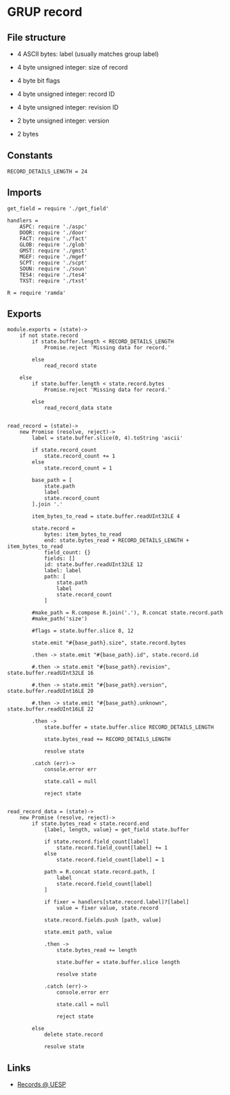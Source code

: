 # GRUP record

## File structure

- 4 ASCII bytes: label (usually matches group label)

- 4 byte unsigned integer: size of record

- 4 byte bit flags

- 4 byte unsigned integer: record ID

- 4 byte unsigned integer: revision ID

- 2 byte unsigned integer: version

- 2 bytes


## Constants

	RECORD_DETAILS_LENGTH = 24


## Imports

	get_field = require './get_field'

	handlers =
		ASPC: require './aspc'
		DOOR: require './door'
		FACT: require './fact'
		GLOB: require './glob'
		GMST: require './gmst'
		MGEF: require './mgef'
		SCPT: require './scpt'
		SOUN: require './soun'
		TES4: require './tes4'
		TXST: require './txst'

	R = require 'ramda'


## Exports

	module.exports = (state)->
		if not state.record
			if state.buffer.length < RECORD_DETAILS_LENGTH
				Promise.reject 'Missing data for record.'

			else
				read_record state

		else
			if state.buffer.length < state.record.bytes
				Promise.reject 'Missing data for record.'

			else
				read_record_data state


	read_record = (state)->
		new Promise (resolve, reject)->
			label = state.buffer.slice(0, 4).toString 'ascii'

			if state.record_count
				state.record_count += 1
			else
				state.record_count = 1

			base_path = [
				state.path
				label
				state.record_count
			].join '.'

			item_bytes_to_read = state.buffer.readUInt32LE 4

			state.record =
				bytes: item_bytes_to_read
				end: state.bytes_read + RECORD_DETAILS_LENGTH + item_bytes_to_read
				field_count: {}
				fields: []
				id: state.buffer.readUInt32LE 12
				label: label
				path: [
					state.path
					label
					state.record_count
				]

			#make_path = R.compose R.join('.'), R.concat state.record.path
			#make_path('size')

			#flags = state.buffer.slice 8, 12

			state.emit "#{base_path}.size", state.record.bytes

			.then -> state.emit "#{base_path}.id", state.record.id

			#.then -> state.emit "#{base_path}.revision", state.buffer.readUInt32LE 16

			#.then -> state.emit "#{base_path}.version", state.buffer.readUInt16LE 20

			#.then -> state.emit "#{base_path}.unknown", state.buffer.readUInt16LE 22

			.then ->
				state.buffer = state.buffer.slice RECORD_DETAILS_LENGTH

				state.bytes_read += RECORD_DETAILS_LENGTH

				resolve state

			.catch (err)->
				console.error err

				state.call = null

				reject state


	read_record_data = (state)->
		new Promise (resolve, reject)->
			if state.bytes_read < state.record.end
				{label, length, value} = get_field state.buffer

				if state.record.field_count[label]
					state.record.field_count[label] += 1
				else
					state.record.field_count[label] = 1

				path = R.concat state.record.path, [
					label
					state.record.field_count[label]
				]

				if fixer = handlers[state.record.label]?[label]
					value = fixer value, state.record

				state.record.fields.push [path, value]

				state.emit path, value

				.then ->
					state.bytes_read += length

					state.buffer = state.buffer.slice length

					resolve state

				.catch (err)->
					console.error err

					state.call = null

					reject state

			else
				delete state.record

				resolve state


## Links

- [Records @ UESP](http://www.uesp.net/wiki/Tes5Mod:Mod_File_Format#Records)

